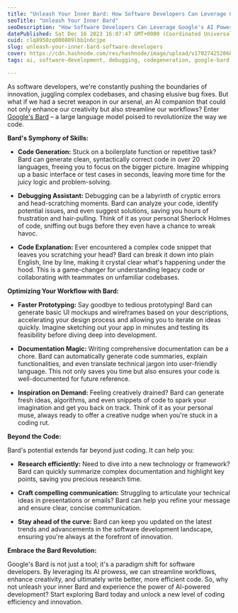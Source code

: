 ```yaml
---
title: "Unleash Your Inner Bard: How Software Developers Can Leverage Google's AI Powerhouse"
seoTitle: "Unleash Your Inner Bard"
seoDescription: "How Software Developers Can Leverage Google's AI Powerhouse: Secret tips to use Google's Bard"
datePublished: Sat Dec 16 2023 16:07:47 GMT+0000 (Coordinated Universal Time)
cuid: clq8950zq000809lbb1n6cjpe
slug: unleash-your-inner-bard-software-developers
cover: https://cdn.hashnode.com/res/hashnode/image/upload/v1702742520686/02a1ce34-9465-4b17-9b7c-753e6c686809.png
tags: ai, software-development, debugging, codegeneration, google-bard, gemini

---
```


As software developers, we're constantly pushing the boundaries of innovation, juggling complex codebases, and chasing elusive bug fixes. But what if we had a secret weapon in our arsenal, an AI companion that could not only enhance our creativity but also streamline our workflows? Enter [Google's Bard](https://bard.google.com/) – a large language model poised to revolutionize the way we code.

**Bard's Symphony of Skills:**

* **Code Generation:** Stuck on a boilerplate function or repetitive task? Bard can generate clean, syntactically correct code in over 20 languages, freeing you to focus on the bigger picture. Imagine whipping up a basic interface or test cases in seconds, leaving more time for the juicy logic and problem-solving.
    
* **Debugging Assistant:** Debugging can be a labyrinth of cryptic errors and head-scratching moments. Bard can analyze your code, identify potential issues, and even suggest solutions, saving you hours of frustration and hair-pulling. Think of it as your personal Sherlock Holmes of code, sniffing out bugs before they even have a chance to wreak havoc.
    
* **Code Explanation:** Ever encountered a complex code snippet that leaves you scratching your head? Bard can break it down into plain English, line by line, making it crystal clear what's happening under the hood. This is a game-changer for understanding legacy code or collaborating with teammates on unfamiliar codebases.
    

**Optimizing Your Workflow with Bard:**

* **Faster Prototyping:** Say goodbye to tedious prototyping! Bard can generate basic UI mockups and wireframes based on your descriptions, accelerating your design process and allowing you to iterate on ideas quickly. Imagine sketching out your app in minutes and testing its feasibility before diving deep into development.
    
* **Documentation Magic:** Writing comprehensive documentation can be a chore. Bard can automatically generate code summaries, explain functionalities, and even translate technical jargon into user-friendly language. This not only saves you time but also ensures your code is well-documented for future reference.
    
* **Inspiration on Demand:** Feeling creatively drained? Bard can generate fresh ideas, algorithms, and even snippets of code to spark your imagination and get you back on track. Think of it as your personal muse, always ready to offer a creative nudge when you're stuck in a coding rut.
    

**Beyond the Code:**

Bard's potential extends far beyond just coding. It can help you:

* **Research efficiently:** Need to dive into a new technology or framework? Bard can quickly summarize complex documentation and highlight key points, saving you precious research time.
    
* **Craft compelling communication:** Struggling to articulate your technical ideas in presentations or emails? Bard can help you refine your message and ensure clear, concise communication.
    
* **Stay ahead of the curve:** Bard can keep you updated on the latest trends and advancements in the software development landscape, ensuring you're always at the forefront of innovation.
    

**Embrace the Bard Revolution:**

Google's Bard is not just a tool; it's a paradigm shift for software developers. By leveraging its AI prowess, we can streamline workflows, enhance creativity, and ultimately write better, more efficient code. So, why not unleash your inner Bard and experience the power of AI-powered development? Start exploring Bard today and unlock a new level of coding efficiency and innovation.
